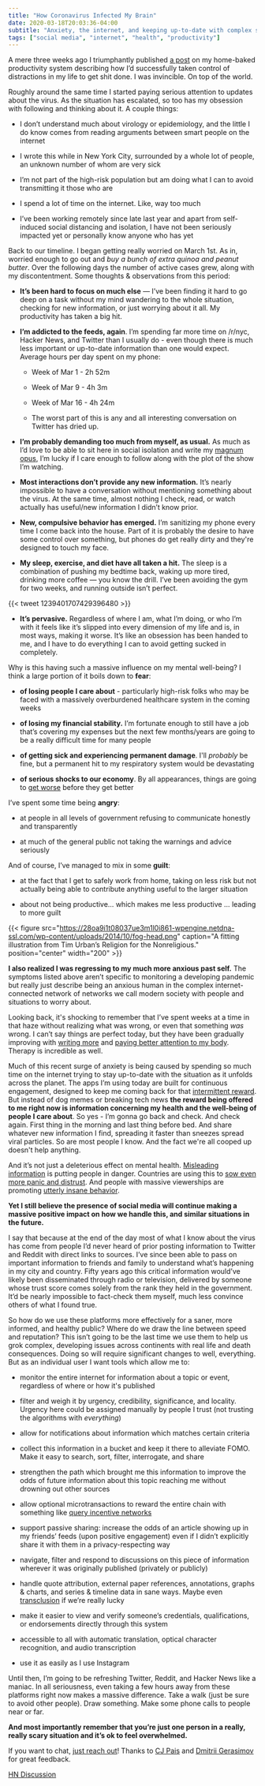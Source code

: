 ```yaml
---
title: "How Coronavirus Infected My Brain"
date: 2020-03-18T20:03:36-04:00
subtitle: "Anxiety, the internet, and keeping up-to-date with complex situations"
tags: ["social media", "internet", "health", "productivity"]
---
```


A mere three weeks ago I triumphantly published [a post](/posts/concentration-compromise) on my home-baked productivity system describing how I’d successfully taken control of distractions in my life to get shit done. I was invincible. On top of the world.

Roughly around the same time I started paying serious attention to updates about the virus. As the situation has escalated, so too has my obsession with following and thinking about it. A couple things:

- I don’t understand much about virology or epidemiology, and the little I do know comes from reading arguments between smart people on the internet

- I wrote this while in New York City, surrounded by a whole lot of people, an unknown number of whom are very sick

- I’m not part of the high-risk population but am doing what I can to avoid transmitting it those who are

- I spend a lot of time on the internet. Like, way too much

- I’ve been working remotely since late last year and apart from self-induced social distancing and isolation, I have not been seriously impacted yet or personally know anyone who has yet

Back to our timeline. I began getting really worried on March 1st. As in, worried enough to go out and _buy a bunch of extra quinoa and peanut butter_. Over the following days the number of active cases grew, along with my discontentment. Some thoughts & observations from this period:

- **It’s been hard to focus on much else** — I’ve been finding it hard to go deep on a task without my mind wandering to the whole situation, checking for new information, or just worrying about it all. My productivity has taken a big hit.

- **I’m addicted to the feeds, again**. I’m spending far more time on /r/nyc, Hacker News, and Twitter than I usually do - even though there is much less important or up-to-date information than one would expect. Average hours per day spent on my phone:

  - Week of Mar 1 - 2h 52m

  - Week of Mar 9 - 4h 3m

  - Week of Mar 16 - 4h 24m

  - The worst part of this is any and all interesting conversation on Twitter has dried up.

- **I’m probably demanding too much from myself, as usual.** As much as I’d love to be able to sit here in social isolation and write my [magnum opus](https://angel.co/today/stories/during-a-pandemic-isaac-newton-had-to-work-from-home-too-he-used-the-time-wisely-14759), I’m lucky if I care enough to follow along with the plot of the show I’m watching.


- **Most interactions don’t provide any new information.** It’s nearly impossible to have a conversation without mentioning something about the virus. At the same time, almost nothing I check, read, or watch actually has useful/new information I didn’t know prior.

- **New, compulsive behavior has emerged.** I’m sanitizing my phone every time I come back into the house. Part of it is probably the desire to have some control over something, but phones do get really dirty and they're designed to touch my face.

- **My sleep, exercise, and diet have all taken a hit.** The sleep is a combination of pushing my bedtime back, waking up more tired, drinking more coffee — you know the drill. I’ve been avoiding the gym for two weeks, and running outside isn’t perfect.

{{< tweet 1239401707429396480 >}}

- **It’s pervasive.** Regardless of where I am, what I’m doing, or who I’m with it feels like it’s slipped into every dimension of my life and is, in most ways, making it worse. It’s like an obsession has been handed to me, and I have to do everything I can to avoid getting sucked in completely.

Why is this having such a massive influence on my mental well-being? I think a large portion of it boils down to **fear**:

- **of losing people I care about** - particularly high-risk folks who may be faced with a massively overburdened healthcare system in the coming weeks

- **of losing my financial stability.** I’m fortunate enough to still have a job that’s covering my expenses but the next few months/years are going to be a really difficult time for many people

- **of getting sick and experiencing permanent damage**. I'll _probably_ be fine, but a permanent hit to my respiratory system would be devastating

- **of serious shocks to our economy**. By all appearances, things are going to [get worse](https://www.npr.org/2020/03/17/817158521/poll-nearly-1-in-5-households-have-lost-work-because-of-pandemic) before they get better

I’ve spent some time being **angry**:

- at people in all levels of government refusing to communicate honestly and transparently

- at much of the general public not taking the warnings and advice seriously

And of course, I’ve managed to mix in some **guilt**:

- at the fact that I get to safely work from home, taking on less risk but not actually being able to contribute anything useful to the larger situation

- about not being productive… which makes me less productive … leading to more guilt

{{< figure src="https://28oa9i1t08037ue3m1l0i861-wpengine.netdna-ssl.com/wp-content/uploads/2014/10/fog-head.png" caption="A fitting illustration from Tim Urban’s Religion for the Nonreligious." position="center" width="200" >}}

**I also realized I was regressing to my much more anxious past self.** The symptoms listed above aren’t specific to monitoring a developing pandemic but really just describe being an anxious human in the complex internet-connected network of networks we call modern society with people and situations to worry about.

Looking back, it's shocking to remember that I’ve spent weeks at a time in that haze without realizing what was wrong, or even that something _was_ wrong. I can’t say things are perfect today, but they have been gradually improving with [writing more](/posts/journaling) and [paying better attention to my body](/posts/healthy-living). Therapy is incredible as well.

Much of this recent surge of anxiety is being caused by spending so much time on the internet trying to stay up-to-date with the situation as it unfolds across the planet. The apps I’m using today are built for continuous engagement, designed to keep me coming back for that [intermittent reward](https://en.wikipedia.org/wiki/Reinforcement#Intermittent_reinforcement_schedules). But instead of dog memes or breaking tech news **the reward being offered to me right now is information concerning my health and the well-being of people I care about**. So yes - I’m gonna go back and check. And check again. First thing in the morning and last thing before bed. And share whatever new information I find, spreading it faster than sneezes spread viral particles. So are most people I know. And the fact we're all cooped up doesn't help anything.

And it’s not just a deleterious effect on mental health. [Misleading information](https://www.gov.uk/government/news/uk-aid-to-tackle-global-spread-of-coronavirus-fake-news) is putting people in danger. Countries are using this to [sow even more panic and distrust](https://www.reuters.com/article/us-health-coronavirus-disinformation/russia-feeding-disinformation-about-coronavirus-to-sow-panic-in-west-eu-document-idUSKBN21518F). And people with massive viewerships are promoting [utterly insane behavior](https://popculture.com/trending/2020/03/15/tik-tok-influencer-coronavirus-challenge-start-licking-toilet-seat/).


**Yet I still believe the presence of social media will continue making a massive positive impact on how we handle this, and similar situations in the future.**

I say that because at the end of the day most of what I know about the virus has come from people I’d never heard of prior posting information to Twitter and Reddit with direct links to sources. I’ve since been able to pass on important information to friends and family to understand what’s happening in my city and country. Fifty years ago this critical information would’ve likely been disseminated through radio or television, delivered by someone whose trust score comes solely from the rank they held in the government. It’d be nearly impossible to fact-check them myself, much less convince others of what I found true.

So how do we use these platforms more effectively for a saner, more informed, and healthy public? Where do we draw the line between speed and reputation? This isn’t going to be the last time we use them to help us grok complex, developing issues across continents with real life and death consequences. Doing so will require significant changes to well, everything. But as an individual user I want tools which allow me to:

- monitor the entire internet for information about a topic or event, regardless of where or how it's published

- filter and weigh it by urgency, credibility, significance, and locality. Urgency here could be assigned manually by people I trust (not trusting the algorithms with _everything_)

- allow for notifications about information which matches certain criteria

- collect this information in a bucket and keep it there to alleviate FOMO. Make it easy to search, sort, filter, interrogate, and share

- strengthen the path which brought me this information to improve the odds of future information about this topic reaching me without drowning out other sources

- allow optional microtransactions to reward the entire chain with something like [query incentive networks](https://dl.acm.org/doi/10.1109/SFCS.2005.63)

- support passive sharing: increase the odds of an article showing up in my friends’ feeds (upon positive engagement) even if I didn’t explicitly share it with them in a privacy-respecting way

- navigate, filter and respond to discussions on this piece of information wherever it was originally published (privately or publicly)

- handle quote attribution, external paper references, annotations, graphs & charts, and series & timeline data in sane ways. Maybe even [transclusion](https://en.wikipedia.org/wiki/Wikipedia:Transclusion) if we’re really lucky

- make it easier to view and verify someone’s credentials, qualifications, or endorsements directly through this system

- accessible to all with automatic translation, optical character recognition, and audio transcription

- use it as easily as I use Instagram

Until then, I’m going to be refreshing Twitter, Reddit, and Hacker News like a maniac. In all seriousness, even taking a few hours away from these platforms right now makes a massive difference. Take a walk (just be sure to avoid other people). Draw something. Make some phone calls to people near or far.

**And most importantly remember that you’re just one person in a really, really scary situation and it’s ok to feel overwhelmed.**

If you want to chat, [just reach out](/about)! Thanks to [CJ Pais](https://twitter.com/cj_pais) and [Dmitrii Gerasimov](https://beepb00p.xyz/) for great feedback.

[HN Discussion](https://news.ycombinator.com/item?id=22820739)